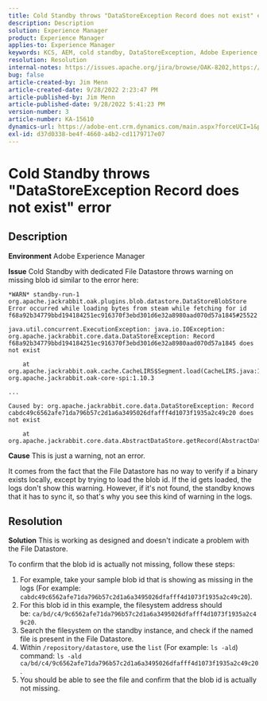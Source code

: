 ```yaml
---
title: Cold Standby throws "DataStoreException Record does not exist" error
description: Description
solution: Experience Manager
product: Experience Manager
applies-to: Experience Manager
keywords: KCS, AEM, cold standby, DataStoreException, Adobe Experience Manager, record does not exist, error, warn, warning
resolution: Resolution
internal-notes: https://issues.apache.org/jira/browse/OAK-8202,https://jira.corp.adobe.com/browse/GRANITE-11668
bug: false
article-created-by: Jim Menn
article-created-date: 9/28/2022 2:23:47 PM
article-published-by: Jim Menn
article-published-date: 9/28/2022 5:41:23 PM
version-number: 3
article-number: KA-15610
dynamics-url: https://adobe-ent.crm.dynamics.com/main.aspx?forceUCI=1&pagetype=entityrecord&etn=knowledgearticle&id=5e521024-393f-ed11-9db1-0022480866ad
exl-id: d37d0338-be4f-4660-a4b2-cd1179717e07
---
```

# Cold Standby throws "DataStoreException Record does not exist" error

## Description


<b>Environment</b>
 Adobe Experience Manager

<b>Issue</b>
 Cold Standby with dedicated File Datastore throws warning on missing blob id similar to the error here:


```
*WARN* standby-run-1 org.apache.jackrabbit.oak.plugins.blob.datastore.DataStoreBlobStore Error occurred while loading bytes from steam while fetching for id f68a92b34779bbd194184251ec916370f3ebd301d6e32a8980aad070d57a1845#25522

java.util.concurrent.ExecutionException: java.io.IOException: org.apache.jackrabbit.core.data.DataStoreException: Record f68a92b34779bbd194184251ec916370f3ebd301d6e32a8980aad070d57a1845 does not exist

    at org.apache.jackrabbit.oak.cache.CacheLIRS$Segment.load(CacheLIRS.java:1017) org.apache.jackrabbit.oak-core-spi:1.10.3

...

Caused by: org.apache.jackrabbit.core.data.DataStoreException: Record cabdc49c6562afe71da796b57c2d1a6a3495026dfafff4d1073f1935a2c49c20 does not exist

    at org.apache.jackrabbit.core.data.AbstractDataStore.getRecord(AbstractDataStore.java:59)
```


<b>Cause</b>
 This is just a warning, not an error.

It comes from the fact that the File Datastore has no way to verify if a binary exists locally, except by trying to load the blob id.
 If the id gets loaded, the logs don't show this warning.
 However, if it's not found, the standby knows that it has to sync it, so that's why you see this kind of warning in the logs.


## Resolution


<b>Solution</b>
This is working as designed and doesn't indicate a problem with the File Datastore.

To confirm that the blob id is actually not missing, follow these steps:

1. For example, take your sample blob id that is showing as missing in the logs (For example: `cabdc49c6562afe71da796b57c2d1a6a3495026dfafff4d1073f1935a2c49c20`).
2. For this blob id in this example, the filesystem address should be: `ca/bd/c4/9c6562afe71da796b57c2d1a6a3495026dfafff4d1073f1935a2c49c20`.
3. Search the filesystem on the standby instance, and check if the named file is present in the File Datastore.
4. Within `/repository/datastore`, use the `list` (For example: `ls -ald`) command: `ls -ald ca/bd/c4/9c6562afe71da796b57c2d1a6a3495026dfafff4d1073f1935a2c49c20`.
5. You should be able to see the file and confirm that the blob id is actually not missing.
